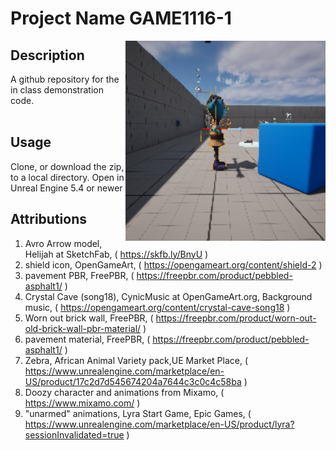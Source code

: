 # Project Name  GAME1116-1
<img src="Saved/AutoScreenshot.png" width="320"  align="right" />

## Description

A github repository for the in class demonstration code.<br><br> 
 
## Usage
Clone, or download the zip, to a local directory. Open in Unreal Engine 5.4 or newer

## Attributions

1) Avro Arrow model, Helijah at SketchFab, ( https://skfb.ly/BnyU )
2) shield icon, OpenGameArt, ( https://opengameart.org/content/shield-2 )
3) pavement PBR, FreePBR, ( https://freepbr.com/product/pebbled-asphalt1/ )
4) Crystal Cave (song18), CynicMusic at OpenGameArt.org, Background music, ( https://opengameart.org/content/crystal-cave-song18 )
6) Worn out brick wall, FreePBR, ( https://freepbr.com/product/worn-out-old-brick-wall-pbr-material/ )
7) pavement material, FreePBR, ( https://freepbr.com/product/pebbled-asphalt1/ )
8) Zebra, African Animal Variety pack,UE Market Place, ( https://www.unrealengine.com/marketplace/en-US/product/17c2d7d545674204a7644c3c0c4c58ba )
9) Doozy character and animations from Mixamo, ( https://www.mixamo.com/ )
10) "unarmed" animations, Lyra Start Game, Epic Games, ( https://www.unrealengine.com/marketplace/en-US/product/lyra?sessionInvalidated=true )




